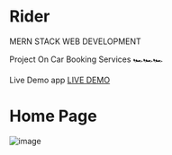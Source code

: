 # Rider
MERN STACK WEB DEVELOPMENT

Project On Car Booking Services 🏎️🏎️🏎️

Live Demo app <a href="https://github.com/karthikeyaguruju/NxtRider">LIVE DEMO</a> 


<h1>Home Page</h1>

![image](https://github.com/karthikeyaguruju/NxtRider/assets/109730373/1adb1c4c-3cdf-46b3-b520-dba04c9d518d)

